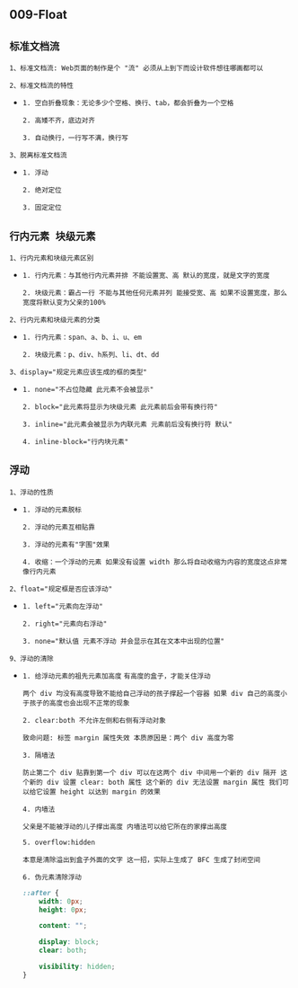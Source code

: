 ## 009-Float

`标准文档流`
--
`1、标准文档流: Web页面的制作是个 "流" 必须从上到下而设计软件想往哪画都可以`

`2、标准文档流的特性`

- `1. 空白折叠现象：无论多少个空格、换行、tab，都会折叠为一个空格`

  `2. 高矮不齐，底边对齐`

  `3. 自动换行，一行写不满，换行写`

`3、脱离标准文档流`

- `1. 浮动`

  `2. 绝对定位`

  `3. 固定定位`

`行内元素 块级元素`
--
`1、行内元素和块级元素区别`

- `1. 行内元素：与其他行内元素并排 不能设置宽、高 默认的宽度，就是文字的宽度`

  `2. 块级元素：霸占一行 不能与其他任何元素并列 能接受宽、高 如果不设置宽度，那么宽度将默认变为父亲的100%`

`2、行内元素和块级元素的分类`

- `1. 行内元素：span、a、b、i、u、em`

  `2. 块级元素：p、div、h系列、li、dt、dd`

`3、display="规定元素应该生成的框的类型"`

- `1. none="不占位隐藏 此元素不会被显示"`

  `2. block="此元素将显示为块级元素 此元素前后会带有换行符"`

  `3. inline="此元素会被显示为内联元素 元素前后没有换行符 默认"`

  `4. inline-block="行内块元素"`

`浮动`
--
`1、浮动的性质`

- `1. 浮动的元素脱标`

  `2. 浮动的元素互相贴靠`

  `3. 浮动的元素有"字围"效果`

  `4. 收缩：一个浮动的元素 如果没有设置 width 那么将自动收缩为内容的宽度这点非常像行内元素`

`2、float="规定框是否应该浮动"`

- `1. left="元素向左浮动"`

  `2. right="元素向右浮动"`

  `3. none="默认值 元素不浮动 并会显示在其在文本中出现的位置"`

`9、浮动的清除`
- `1. 给浮动元素的祖先元素加高度` `有高度的盒子，才能关住浮动`

  `两个 div 均没有高度导致不能给自己浮动的孩子撑起一个容器 如果 div 自己的高度小于孩子的高度也会出现不正常的现象`

  `2. clear:both 不允许左侧和右侧有浮动对象`

  `致命问题: 标签 margin 属性失效 本质原因是：两个 div 高度为零`

  `3. 隔墙法`

  `防止第二个 div 贴靠到第一个 div 可以在这两个 div 中间用一个新的 div 隔开 这个新的 div 设置 clear: both 属性 这个新的 div 无法设置 margin 属性 我们可以给它设置 height 以达到 margin 的效果`

  `4. 内墙法`

  `父亲是不能被浮动的儿子撑出高度 内墙法可以给它所在的家撑出高度`

  `5. overflow:hidden`

  `本意是清除溢出到盒子外面的文字 这一招，实际上生成了 BFC 生成了封闭空间`

  `6. 伪元素清除浮动`

  ```css
  ::after {
      width: 0px;
      height: 0px;
  
      content: "";
  
      display: block;
      clear: both;

      visibility: hidden;
  }
  ```

